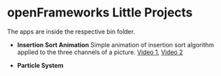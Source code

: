 openFrameworks Little Projects
================

The apps are inside the respective bin folder.

* **Insertion Sort Animation** Simple animation of insertion sort algorithm applied to the three channels of a picture. [Video 1](https://vimeo.com/111658526), [Video 2](https://vimeo.com/111658527)

* **Particle System**

